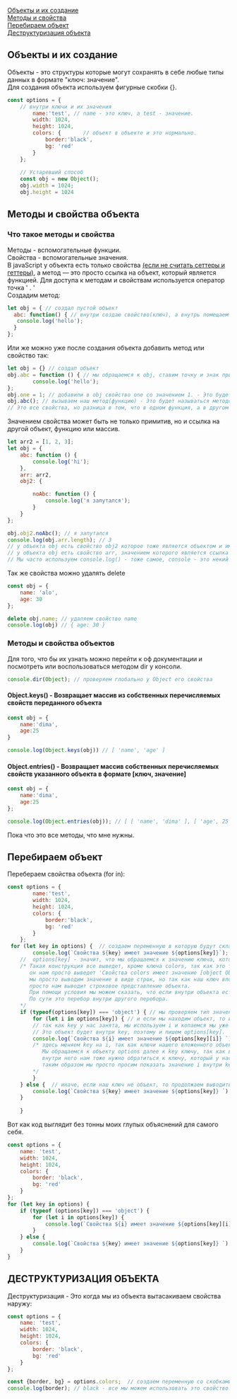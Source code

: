 [Объекты и их создание](#object)<br>
[Методы и свойства](#)<br>
[Перебираем объект](#)<br>
[Деструктуризация объекта](#)<br>



## <a name='object'> Объекты и их создание </a> ##
Объекты - это структуры которые могут сохранять в себе любые типы данных в формате "ключ: значение".<br>
Для создания объекта используем фигурные скобки {}.
```javaScript
const options = {           
    // внутри ключи и их значения
        name:'test', // name - это ключ, а test - значение.
        width: 1024,
        height: 1024, 
        colors: {       // объект в объекте и это нормально.
            border:'black',
            bg: 'red'
        }
    };
    
    // Устаревший способ
    const obj = new Object();
    obj.width = 1024;
    obj.height = 1024
```
## <a name ='methods'> Методы и свойства объекта </a> ## 
### Что такое методы и свойства ###
Методы - вспомогательные функции.<br>
Свойства - вспомогательные значения.<br>
В javaScript у объекта есть только свойства [(если не считать сеттеры и геттеры)](),
а метод — это просто ссылка на объект, который является функцией. 
Для доступа к методам и свойствам используется оператор точка ' . '<br>
Создадим метод:
```javaScript
let obj = { // создал пустой объект
  abc: function() { // внутри создаю свойство(ключ), а внутрь помещаем функцию
   console.log('hello'); 
  }
}; 
```
Или же можно уже после создания объекта добавить метод или свойство так:
```javaScript
let obj = {} // создал объект
obj.abc = function () { // мы обращаемся к obj, ставим точку и знак присваивания, пишем название свойства и что в нем будет.
        console.log('hello');
};
obj.one = 1; // добавили в obj свойство one со значением 1. - Это будет называться свойством
obj.abc(); // вызываем наш метод(функцию) - Это будет называться методом.
// Это все свойства, но разница в том, что в одном функция, а в другом простое значение. Свойство с функцией всегда будет называться методом.
```
Значением свойства может быть не только примитив, но и ссылка на другой объект, функцию или массив.
```javaScript
let arr2 = [1, 2, 3];
let obj = {
    abc: function () {
        console.log('hi');
    },
    arr: arr2,
    obj2: {

        noAbc: function () {
            console.log('я запутался');
        }
    }
};

obj.obj2.noAbc(); // я запутался
console.log(obj.arr.length); // 3
// у объекта obj есть свойство obj2 которое тоже является объектом и имеет свой метод noAbc.
// у объекта obj есть свойство arr, значением которого является ссылка на массив, у массивов есть свойство length, которое считает кол элементов внутри.
// Мы часто используем console.log() - тоже самое, console - это некий объект в котором есть метод log, что бы его вызвать, нужно указать объект и сам метод console.log()
```
Так же свойства можно удалять delete
```javaScript
const obj = {
    name: 'alo',
    age: 30
};

delete obj.name; // удаляем свойство name
console.log(obj) // { age: 30 }
```
### Методы и свойства объектов ###
Для того, что бы их узнать можно перейти к оф документации и посмотреть или воспользоваться методом dir у консоли.
```javaScript
console.dir(Object); // проверяем глобально у Object его свойства
```
#### Object.keys() - Возвращает массив из собственных перечисляемых свойств переданного объекта ####
```javaScript
const obj = {
    name:'dima',
    age:25
}

console.log(Object.keys(obj)) // [ 'name', 'age' ]
```
#### Object.entries() - Возвращает массив собственных перечисляемых свойств указанного объекта в формате [ключ, значение] ####
```javaScript
const obj = {
    name:'dima',
    age:25
};

console.log(Object.entries(obj)); // [ [ 'name', 'dima' ], [ 'age', 25 ] ] получили массив с массивами [ключ, значение]
```
Пока что это все методы, что мне нужны.

  
    
    
                        
 ## <a name ='perebor'> Перебираем объект </a> ##
Перебераем свойства объекта (for in):
```javaScript
const options = {           
        name:'test',
        width: 1024,
        height: 1024, 
        colors: {      
            border:'black',
            bg: 'red'
        }
    };
 for (let key in options) {  // создаем переменную в которую будут складываться свойства(ключи) и указываем в какой объект перебираем.
        console.log(`Свойства ${key} имеет значение ${options[key]}`); // в key помещается наше свойство(ключ)
    //  options[key] - значит, что мы обращаемся к значению ключа, который находится в key
    /* Такая конструкция все выведет, кроме ключа colors, так как это тоже объект
       он нам просто выведет 'Свойства colors имеет значение [object Object]'
       мы просто выводим значение в виде строк, но так как наш ключ вложенный объект, js не может его превратить в строку и он,
       просто нам выводит строковое представление объекта.
       При помощи условия мы можем сказать, что если внутри объекта есть другой объект, то мы можем запустить еще перебор.
       По сути это перебор внутри другого перебора.
    */
    if (typeof(options[key]) === 'object') { // мы проверяем тип значения на объект
        for (let i in options[key]) { // и если мы находим объект, то используем еще один перебор.
        // так как key у нас занята, мы используем i и копаемся мы уже не в options, а в объекте внутри options
        // Это объект будет внутри key, поэтому и пишем options[key].
        console.log(`Свойства ${i} имеет значение ${options[key][i]} `);
        /* здесь меняем key на i, так как ключи нашего вложенного объекта будут находиться внутри i. Далее у нас будет двойной доступ, выглядит это так options[key][i]
           Мы обращаемся к объекту options далее к key ключу, так как в key сейчас лежит вложенный объект
           внутри него нам тоже нужно обратиться к ключу, который у нас находится в i
           таким образом мы просто просим показать значение i внутри key который внутри options
        */
        } 
    } else {  // иначе, если наш ключ не объект, то продолжаем выводить как было
        console.log(`Свойства ${key} имеет значение ${options[key]} `);
    }
    
    }

```
Вот как код выглядит без тонны моих глупых объяснений для самого себя.
```javaScript
const options = {
    name: 'test',
    width: 1024,
    height: 1024,
    colors: {
        border: 'black',
        bg: 'red'
    }
};
for (let key in options) {
    if (typeof (options[key]) === 'object') {
        for (let i in options[key]) {
            console.log(`Свойства ${i} имеет значение ${options[key][i]} `);
        }
    } else {
        console.log(`Свойства ${key} имеет значение ${options[key]} `);
    }
}
```
    


## <a name ='dectr'> ДЕСТРУКТУРИЗАЦИЯ ОБЪЕКТА </a> ##

Деструктуризация - Это когда мы из объекта вытасакиваем свойства наружу:
```javaScript
const options = {
    name: 'test',
    width: 1024,
    height: 1024,
    colors: {
        border: 'black',
        bg: 'red'
    }
};

const {border, bg} = options.colors;  // создаем переменную со скобками фигурными, после помещаем свойства, что хотим вытащить, а потом, откуда.
console.log(border); // black - все мы можем использовать это свойство.
```


